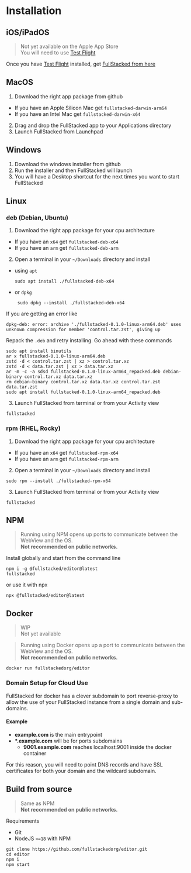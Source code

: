 # Installation

## iOS/iPadOS

> Not yet available on the Apple App Store  
> You will need to use [Test Flight](https://apps.apple.com/ca/app/testflight/id899247664)

Once you have [Test Flight](https://apps.apple.com/ca/app/testflight/id899247664) installed, get [FullStacked from here](https://testflight.apple.com/join/f1gnTHVm)

## MacOS

1. Download the right app package from github
  * If you have an Apple Silicon Mac get `fullstacked-darwin-arm64`
  * If you have an Intel Mac get `fullstacked-darwin-x64`
2. Drag and drop the FullStacked app to your Applications directory
3. Launch FullStacked from Launchpad

## Windows

1. Download the windows installer from github
2. Run the installer and then FullStacked will launch
3. You will have a Desktop shortcut for the next times you want to start FullStacked

## Linux

### deb (Debian, Ubuntu)

1. Download the right app package for your cpu architecture
  * If you have an `x64` get `fullstacked-deb-x64`
  * If you have an `arm` get `fullstacked-deb-arm`

2. Open a terminal in your `~/Downloads` directory and install
  * using `apt`
    ```shell
    sudo apt install ./fullstacked-deb-x64
    ```
 * or `dpkg`
   ```shell
    sudo dpkg --install ./fullstacked-deb-x64
    ```
If you are getting an error like
```
dpkg-deb: error: archive './fullstacked-0.1.0-linux-arm64.deb' uses unknown compression for member 'control.tar.zst', giving up
```
Repack the `.deb` and retry installing. Go ahead with these commands
```shell
sudo apt install binutils
ar x fullstacked-0.1.0-linux-arm64.deb
zstd -d < control.tar.zst | xz > control.tar.xz
zstd -d < data.tar.zst | xz > data.tar.xz
ar -m -c -a sdsd fullstacked-0.1.0-linux-arm64_repacked.deb debian-binary control.tar.xz data.tar.xz
rm debian-binary control.tar.xz data.tar.xz control.tar.zst data.tar.zst
sudo apt install fullstacked-0.1.0-linux-arm64_repacked.deb
```
3. Launch FullStacked from terminal or from your Activity view
```shell
fullstacked
```

### rpm (RHEL, Rocky)

1. Download the right app package for your cpu architecture
  * If you have an `x64` get `fullstacked-rpm-x64`
  * If you have an `arm` get `fullstacked-rpm-arm`

2. Open a terminal in your `~/Downloads` directory and install
```shell
sudo rpm --install ./fullstacked-rpm-x64
```
3. Launch FullStacked from terminal or from your Activity view
```shell
fullstacked
```

## NPM

> Running using NPM opens up ports to communicate between the WebView and the OS.  
> **Not recommended on public networks.**

Install globally and start from the command line
```shell
npm i -g @fullstacked/editor@latest
fullstacked
```
or use it with npx
```shell
npx @fullstacked/editor@latest
```

## Docker

> WIP  
> Not yet available

> Running using Docker opens up a port to communicate between the WebView and the OS.  
> **Not recommended on public networks.**

```shell
docker run fullstackedorg/editor
```

### Domain Setup for Cloud Use

FullStacked for docker has a clever subdomain to port reverse-proxy to allow the use of
your FullStacked instance from a single domain and sub-domains.

#### Example

* **example.com** is the main entrypoint
* **\*.example.com** will be for ports subdomains
  * **9001.example.com** reaches localhost:9001 inside the docker container

For this reason, you will need to point DNS records and have SSL certificates for both your domain and the wildcard subdomain.

## Build from source

> Same as NPM  
> **Not recommended on public networks.**

Requirements
* Git
* NodeJS `>=18` with NPM

```shell
git clone https://github.com/fullstackedorg/editor.git
cd editor
npm i
npm start
```
